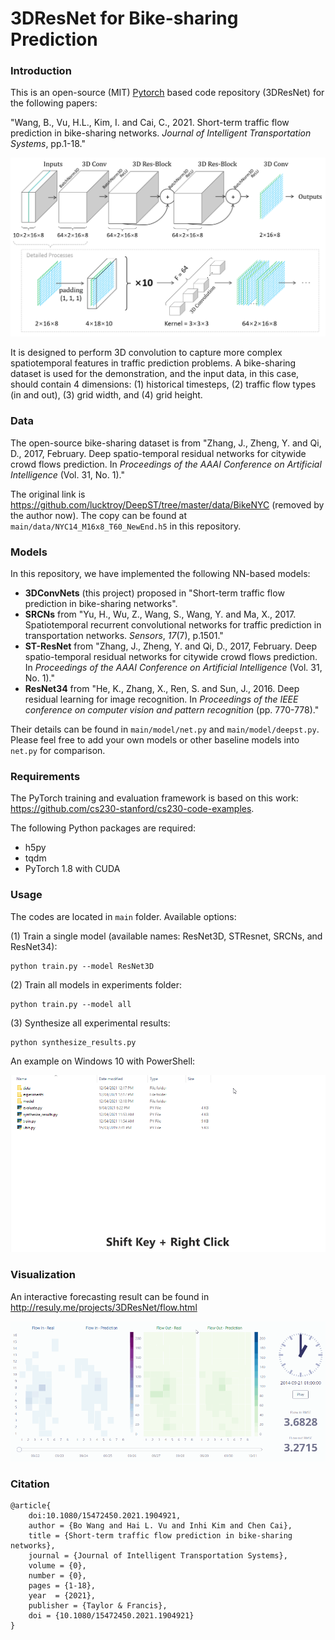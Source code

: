 # 3DResNet for Bike-sharing Prediction



### Introduction

This is an open-source (MIT) [Pytorch](https://github.com/pytorch/pytorch) based code repository (3DResNet) for the following papers:

"Wang, B., Vu, H.L., Kim, I. and Cai, C., 2021. Short-term traffic flow prediction in bike-sharing networks. *Journal of Intelligent Transportation Systems*, pp.1-18."

![3DConvNets](imgs/3DConvNets.png)

It is designed to perform 3D convolution to capture more complex spatiotemporal features in traffic prediction problems. A bike-sharing dataset is used for the demonstration, and the input data, in this case, should contain 4 dimensions: (1) historical timesteps, (2) traffic flow types (in and out), (3) grid width, and (4) grid height.


### Data

The open-source bike-sharing dataset is from "Zhang, J., Zheng, Y. and Qi, D., 2017, February. Deep spatio-temporal residual networks for citywide crowd flows prediction. In *Proceedings of the AAAI Conference on Artificial Intelligence* (Vol. 31, No. 1)."

The original link is  <a href="https://github.com/lucktroy/DeepST/tree/master/data/BikeNYC">https://github.com/lucktroy/DeepST/tree/master/data/BikeNYC</a> (removed by the author now). The copy can be found at `main/data/NYC14_M16x8_T60_NewEnd.h5` in this repository. 



### Models

In this repository, we have implemented the following NN-based models:

- **3DConvNets** (this project) proposed in "Short-term traffic flow prediction in bike-sharing networks".
- **SRCNs** from "Yu, H., Wu, Z., Wang, S., Wang, Y. and Ma, X., 2017. Spatiotemporal recurrent convolutional networks for traffic prediction in transportation networks. *Sensors*, *17*(7), p.1501."
- **ST-ResNet** from "Zhang, J., Zheng, Y. and Qi, D., 2017, February. Deep spatio-temporal residual networks for citywide crowd flows prediction. In *Proceedings of the AAAI Conference on Artificial Intelligence* (Vol. 31, No. 1)."
- **ResNet34** from "He, K., Zhang, X., Ren, S. and Sun, J., 2016. Deep residual learning for image recognition. In *Proceedings of the IEEE conference on computer vision and pattern recognition* (pp. 770-778)."

Their details can be found in `main/model/net.py` and `main/model/deepst.py`. Please feel free to add your own models or other baseline models into `net.py` for comparison.



### Requirements

The PyTorch training  and evaluation framework is based on this work: <a href="https://github.com/cs230-stanford/cs230-code-examples">https://github.com/cs230-stanford/cs230-code-examples</a>. 

The following Python packages are required:

- h5py
- tqdm
- PyTorch 1.8 with CUDA



### Usage

The codes are located in `main` folder. Available options:

(1) Train a single model (available names: ResNet3D, STResnet, SRCNs, and ResNet34):

```
python train.py --model ResNet3D
```

(2) Train all models in experiments folder:

```
python train.py --model all
```

(3) Synthesize all experimental results:

```
python synthesize_results.py
```



An example on Windows 10 with PowerShell:

![train_action](imgs/train_action.gif)

### Visualization

An interactive forecasting result can be found in <a href="http://resuly.me/projects/3DResNet/flow.html">http://resuly.me/projects/3DResNet/flow.html</a>

![nyc_bike_flow](imgs/nyc_bike_flow.gif)



### Citation
```
@article{
    doi:10.1080/15472450.2021.1904921,
    author = {Bo Wang and Hai L. Vu and Inhi Kim and Chen Cai},
    title = {Short-term traffic flow prediction in bike-sharing networks},
    journal = {Journal of Intelligent Transportation Systems},
    volume = {0},
    number = {0},
    pages = {1-18},
    year  = {2021},
    publisher = {Taylor & Francis},
    doi = {10.1080/15472450.2021.1904921}
}
```
